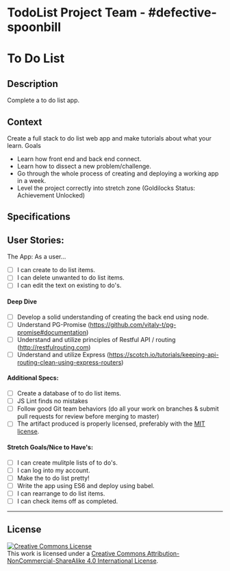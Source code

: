 # TodoList Project Team - #defective-spoonbill

# To Do List
## Description

Complete a to do list app.
## Context

Create a full stack to do list web app and make tutorials about what your learn.
Goals
- Learn how front end and back end connect.
- Learn how to dissect a new problem/challenge.
- Go through the whole process of creating and deploying a working app in a week.
- Level the project correctly into stretch zone (Goldilocks Status: Achievement Unlocked)

## Specifications

## User Stories:

The App: As a user...
- [ ] I can create to do list items.
- [ ] I can delete unwanted to do list items.
- [ ] I can edit the text on existing to do's.

#### Deep Dive
- [ ] Develop a solid understanding of creating the back end using node.
- [ ] Understand PG-Promise (https://github.com/vitaly-t/pg-promise#documentation)
- [ ] Understand and utilize principles of Restful API / routing (http://restfulrouting.com)
- [ ] Understand and utilize Express (https://scotch.io/tutorials/keeping-api-routing-clean-using-express-routers)

#### Additional Specs:
- [ ] Create a database of to do list items.
- [ ] JS Lint finds no mistakes
- [ ] Follow good Git team behaviors (do all your work on branches & submit pull requests for review before merging to master)
- [ ] The artifact produced is properly licensed, preferably with the [MIT license](https://opensource.org/licenses/MIT).

#### Stretch Goals/Nice to Have's:
- [ ] I can create mulitple lists of to do's.
- [ ] I can log into my account.
- [ ] Make the to do list pretty!
- [ ] Write the app using ES6 and deploy using babel.
- [ ] I can rearrange to do list items. 
- [ ] I can check items off as completed.

---
## License

<!-- LICENSE -->

<a rel="license" href="http://creativecommons.org/licenses/by-nc-sa/4.0/"><img alt="Creative Commons License" style="border-width:0" src="https://i.creativecommons.org/l/by-nc-sa/4.0/80x15.png" /></a>
<br />This work is licensed under a <a rel="license" href="http://creativecommons.org/licenses/by-nc-sa/4.0/">Creative Commons Attribution-NonCommercial-ShareAlike 4.0 International License</a>.
